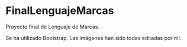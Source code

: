 # FinalLenguajeMarcas
Proyecto final de Lenguaje de Marcas.

Se ha utilizado Bootstrap.
Las imágenes han sido todas editadas por mí.
